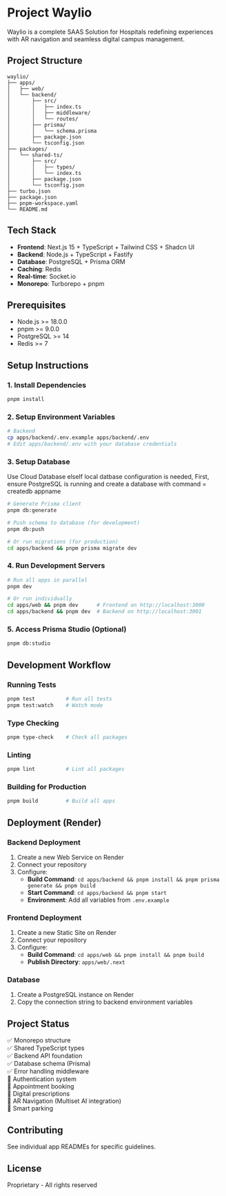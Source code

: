 # Project Waylio

Waylio is a complete SAAS Solution for Hospitals redefining experiences with AR navigation and seamless digital campus management.

## Project Structure

```
waylio/
├── apps/
│   ├── web/
│   └── backend/
│       ├── src/
│       │   ├── index.ts
│       │   ├── middleware/
│       │   └── routes/
│       ├── prisma/
│       │   └── schema.prisma
│       ├── package.json
│       └── tsconfig.json
├── packages/
│   └── shared-ts/
│       ├── src/
│       │   ├── types/
│       │   └── index.ts
│       ├── package.json
│       └── tsconfig.json
├── turbo.json
├── package.json
├── pnpm-workspace.yaml
└── README.md
```

## Tech Stack

- **Frontend**: Next.js 15 + TypeScript + Tailwind CSS + Shadcn UI
- **Backend**: Node.js + TypeScript + Fastify
- **Database**: PostgreSQL + Prisma ORM
- **Caching**: Redis
- **Real-time**: Socket.io
- **Monorepo**: Turborepo + pnpm

## Prerequisites

- Node.js >= 18.0.0
- pnpm >= 9.0.0
- PostgreSQL >= 14
- Redis >= 7

## Setup Instructions

### 1. Install Dependencies

```bash
pnpm install
```

### 2. Setup Environment Variables

```bash
# Backend
cp apps/backend/.env.example apps/backend/.env
# Edit apps/backend/.env with your database credentials
```

### 3. Setup Database

Use Cloud Database elseIf local datbase configuration is needed, First, ensure PostgreSQL is running and create a database with command = createdb appname

```bash
# Generate Prisma client
pnpm db:generate

# Push schema to database (for development)
pnpm db:push

# Or run migrations (for production)
cd apps/backend && pnpm prisma migrate dev
```

### 4. Run Development Servers

```bash
# Run all apps in parallel
pnpm dev

# Or run individually
cd apps/web && pnpm dev      # Frontend on http://localhost:3000
cd apps/backend && pnpm dev  # Backend on http://localhost:3001
```

### 5. Access Prisma Studio (Optional)

```bash
pnpm db:studio
```

## Development Workflow

### Running Tests

```bash
pnpm test          # Run all tests
pnpm test:watch    # Watch mode
```

### Type Checking

```bash
pnpm type-check    # Check all packages
```

### Linting

```bash
pnpm lint          # Lint all packages
```

### Building for Production

```bash
pnpm build         # Build all apps
```

## Deployment (Render)

### Backend Deployment

1. Create a new Web Service on Render
2. Connect your repository
3. Configure:
   - **Build Command**: `cd apps/backend && pnpm install && pnpm prisma generate && pnpm build`
   - **Start Command**: `cd apps/backend && pnpm start`
   - **Environment**: Add all variables from `.env.example`

### Frontend Deployment

1. Create a new Static Site on Render
2. Connect your repository
3. Configure:
   - **Build Command**: `cd apps/web && pnpm install && pnpm build`
   - **Publish Directory**: `apps/web/.next`

### Database

1. Create a PostgreSQL instance on Render
2. Copy the connection string to backend environment variables

## Project Status

✅ Monorepo structure  
✅ Shared TypeScript types  
✅ Backend API foundation  
✅ Database schema (Prisma)  
✅ Error handling middleware  
🔲 Authentication system  
🔲 Appointment booking  
🔲 Digital prescriptions  
🔲 AR Navigation (Multiset AI integration)  
🔲 Smart parking  

## Contributing

See individual app READMEs for specific guidelines.

## License

Proprietary - All rights reserved
